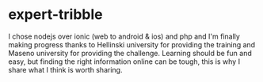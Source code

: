 # expert-tribble
I chose nodejs over ionic (web to android &amp; ios) and php and I'm finally making progress thanks to Hellinski university for providing the training and Maseno university for providing the challenge.
Learning should be fun and easy, but finding the right information online can be tough, this is why I share what I think is worth sharing.
